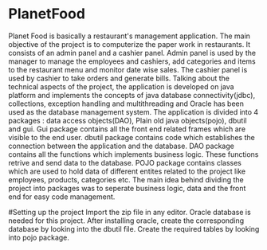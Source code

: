 # PlanetFood
Planet Food is basically a restaurant's management application. The main objective of the project is to computerize the paper work in restaurants. 
It consists of an admin panel and a cashier panel. Admin panel is used by the manager to manage the employees and cashiers, add categories and items to 
the restaurant menu and monitor date wise sales. The cashier panel is used by cashier to take orders and generate bills. Talking about the technical aspects of the 
project, the application is developed on java platform and implements the concepts of java database connectivity(jdbc), collections, exception handling and 
multithreading and Oracle has been used as the database management system.  The application is divided into 4 packages : data access objects(DAO), 
Plain old java objects(pojo), dbutil and gui. Gui package contains all the front end related frames which are visible to the end user. 
dbutil package contains code which establishes the connection between the application and the database. 
DAO package contains all the functions which implements business logic. These functions retrive and send data to the database. 
POJO package contains classes which are used to hold data of different entites related to the project like employees, products, categories etc. 
The main idea behind dividing the project into packages was to seperate business logic, data and the front end for easy code management.

#Setting up the project
Import the zip file in any editor.
Oracle database is needed for this project.
After installing oracle, create the corresponding database by looking into the dbutil file.
Create the required tables by looking into pojo package.


